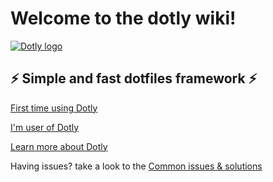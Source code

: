 # Welcome to the dotly wiki!

[![Dotly logo](https://user-images.githubusercontent.com/1331435/141520189-90349bbd-3e0f-4200-8b76-f4297be11898.png)](https://codely.tv)

## ⚡️ Simple and fast dotfiles framework ⚡️

[First time using Dotly](wiki/initial-steps)

[I'm user of Dotly](wiki/installing-using-your-existing-dotfiles)

[Learn more about Dotly](wiki/batteries-includes)

Having issues? take a look to the [Common issues & solutions](wiki/common-issues)